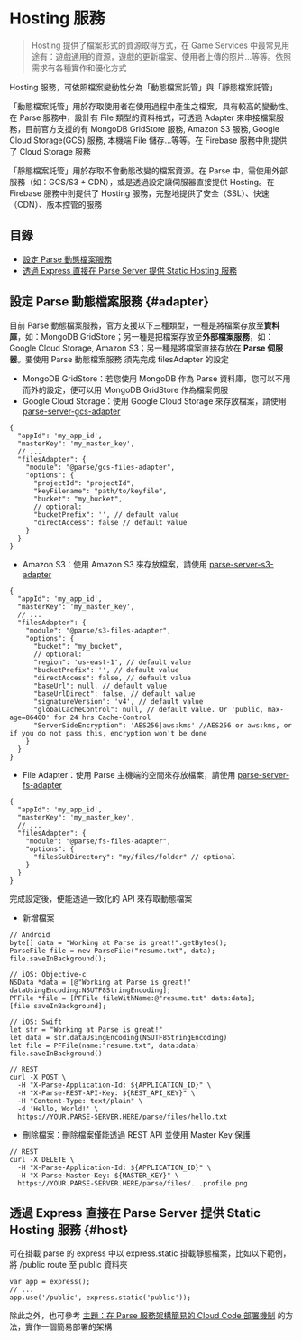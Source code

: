 # Hosting 服務

> Hosting 提供了檔案形式的資源取得方式，在 Game Services 中最常見用途有：遊戲通用的資源，遊戲的更新檔案、使用者上傳的照片...等等。依照需求有各種實作和優化方式

Hosting 服務，可依照檔案變動性分為「動態檔案託管」與「靜態檔案託管」

「動態檔案託管」用於存取使用者在使用過程中產生之檔案，具有較高的變動性。在 Parse 服務中，設計有 File 類型的資料格式，可透過 Adapter 來串接檔案服務，目前官方支援的有 MongoDB GridStore 服務, Amazon S3 服務, Google Cloud Storage\(GCS\) 服務, 本機端 File 儲存...等等。在 Firebase 服務中則提供了 Cloud Storage 服務

「靜態檔案託管」用於存取不會動態改變的檔案資源。在 Parse 中，需使用外部服務（如：GCS/S3 + CDN），或是透過設定讓伺服器直接提供 Hosting。在 Firebase 服務中則提供了 Hosting 服務，完整地提供了安全（SSL）、快速（CDN）、版本控管的服務

## 目錄

* [設定 Parse 動態檔案服務](hosting-fu-wu.md#adapter)
* [透過 Express 直接在 Parse Server 提供 Static Hosting 服務](hosting-fu-wu.md#host)

## 設定 Parse 動態檔案服務 {#adapter}

目前 Parse 動態檔案服務，官方支援以下三種類型，一種是將檔案存放至**資料庫**，如：MongoDB GridStore；另一種是把檔案存放至**外部檔案服務**，如：Google Cloud Storage, Amazon S3；另一種是將檔案直接存放在 **Parse 伺服器**。要使用 Parse 動態檔案服務 須先完成 filesAdapter 的設定

* MongoDB GridStore：若您使用 MongoDB 作為 Parse 資料庫，您可以不用而外的設定，便可以用 MongoDB GridStore 作為檔案伺服
* Google Cloud Storage：使用 Google Cloud Storage 來存放檔案，請使用 [parse-server-gcs-adapter](https://github.com/parse-community/parse-server-gcs-adapter)

```text
{
  "appId": 'my_app_id',
  "masterKey": 'my_master_key',
  // ...
  "filesAdapter": {
    "module": "@parse/gcs-files-adapter",
    "options": {
      "projectId": "projectId",
      "keyFilename": "path/to/keyfile",
      "bucket": "my_bucket",
      // optional:
      "bucketPrefix": '', // default value
      "directAccess": false // default value
    } 
  }
}
```

* Amazon S3：使用 Amazon S3 來存放檔案，請使用  [parse-server-s3-adapter](https://github.com/parse-community/parse-server-s3-adapter)

```text
{
  "appId": 'my_app_id',
  "masterKey": 'my_master_key',
  // ...
  "filesAdapter": {
    "module": "@parse/s3-files-adapter",
    "options": {
      "bucket": "my_bucket",
      // optional:
      "region": 'us-east-1', // default value
      "bucketPrefix": '', // default value
      "directAccess": false, // default value
      "baseUrl": null, // default value
      "baseUrlDirect": false, // default value
      "signatureVersion": 'v4', // default value
      "globalCacheControl": null, // default value. Or 'public, max-age=86400' for 24 hrs Cache-Control
      "ServerSideEncryption": 'AES256|aws:kms' //AES256 or aws:kms, or if you do not pass this, encryption won't be done
    }
  }
}
```

* File Adapter：使用 Parse 主機端的空間來存放檔案，請使用  [parse-server-fs-adapter](https://github.com/parse-community/parse-server-fs-adapter)

```text
{
  "appId": 'my_app_id',
  "masterKey": 'my_master_key',
  // ...
  "filesAdapter": {
    "module": "@parse/fs-files-adapter",
    "options": {
      "filesSubDirectory": "my/files/folder" // optional
    } 
  }
}
```

完成設定後，便能透過一致化的 API 來存取動態檔案

* 新增檔案

```text
// Android
byte[] data = "Working at Parse is great!".getBytes();
ParseFile file = new ParseFile("resume.txt", data);
file.saveInBackground();
```

```text
// iOS: Objective-c
NSData *data = [@"Working at Parse is great!" dataUsingEncoding:NSUTF8StringEncoding];
PFFile *file = [PFFile fileWithName:@"resume.txt" data:data];
[file saveInBackground];
```

```text
// iOS: Swift
let str = "Working at Parse is great!"
let data = str.dataUsingEncoding(NSUTF8StringEncoding)
let file = PFFile(name:"resume.txt", data:data)
file.saveInBackground()
```

```text
// REST
curl -X POST \
  -H "X-Parse-Application-Id: ${APPLICATION_ID}" \
  -H "X-Parse-REST-API-Key: ${REST_API_KEY}" \
  -H "Content-Type: text/plain" \
  -d 'Hello, World!' \
  https://YOUR.PARSE-SERVER.HERE/parse/files/hello.txt
```

* 刪除檔案：刪除檔案僅能透過 REST API 並使用 Master Key 保護

```text
// REST
curl -X DELETE \
  -H "X-Parse-Application-Id: ${APPLICATION_ID}" \
  -H "X-Parse-Master-Key: ${MASTER_KEY}" \
  https://YOUR.PARSE-SERVER.HERE/parse/files/...profile.png
```

## 透過 Express 直接在 Parse Server 提供 Static Hosting 服務 {#host}

可在掛載 parse 的 express 中以 express.static 掛載靜態檔案，比如以下範例，將 /public route 至 public 資料夾

```text
var app = express();
// ...
app.use('/public', express.static('public'));
```

除此之外，也可參考 [主題：在 Parse 服務架構簡易的 Cloud Code 部署機制](api-fu-wu/zai-parse-fu-wu-jia-gou-jian-yi-de-cloud-code-bu-shu-ji-zhi.md) 的方法，實作一個簡易部署的架構

